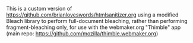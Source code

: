 This is a custom version of https://github.com/brianloveswords/htmlsanitizer.org
using a modified Bleach library to perform full-document bleaching, rather than
performing fragment-bleaching only, for use with the webmaker.org "Thimble" app
(main repo: https://github.com/mozilla/thimble.webmaker.org)
